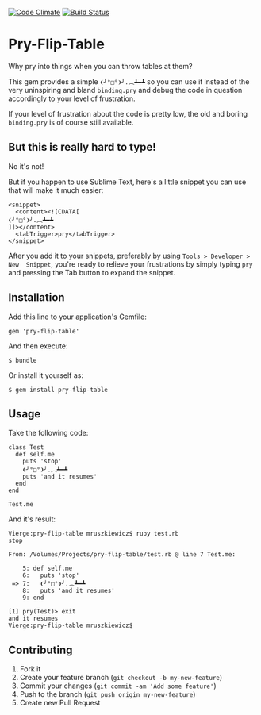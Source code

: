 [![Code Climate](https://codeclimate.com/github/marcinruszkiewicz/pry-flip-table/badges/gpa.svg)](https://codeclimate.com/github/marcinruszkiewicz/pry-flip-table)
[![Build Status](https://travis-ci.org/marcinruszkiewicz/pry-flip-table.svg?branch=master)](https://travis-ci.org/marcinruszkiewicz/pry-flip-table)

# Pry-Flip-Table

Why pry into things when you can throw tables at them? 

This gem provides a simple `❨╯°□°❩╯.︵┻━┻` so you can use it instead 
of the very uninspiring and bland `binding.pry` and debug the code 
in question accordingly to your level of frustration.

If your level of frustration about the code is pretty low, the old and boring
`binding.pry` is of course still available.

## But this is really hard to type!

No it's not!

But if you happen to use Sublime Text, here's a little snippet you can use 
that will make it much easier:

```
<snippet>
  <content><![CDATA[
❨╯°□°❩╯.︵┻━┻
]]></content>
  <tabTrigger>pry</tabTrigger>
</snippet>
```

After you add it to your snippets, preferably by using `Tools > Developer > New 
Snippet`, you're ready to relieve your frustrations by simply typing `pry` and 
pressing the Tab button to expand the snippet.

## Installation

Add this line to your application's Gemfile:

    gem 'pry-flip-table'

And then execute:

    $ bundle

Or install it yourself as:

    $ gem install pry-flip-table

## Usage

Take the following code:

```
class Test
  def self.me
    puts 'stop'
    ❨╯°□°❩╯.︵┻━┻
    puts 'and it resumes'
  end
end

Test.me
```

And it's result:

```
Vierge:pry-flip-table mruszkiewicz$ ruby test.rb 
stop

From: /Volumes/Projects/pry-flip-table/test.rb @ line 7 Test.me:

    5: def self.me
    6:   puts 'stop'
 => 7:   ❨╯°□°❩╯.︵┻━┻
    8:   puts 'and it resumes'
    9: end

[1] pry(Test)> exit
and it resumes
Vierge:pry-flip-table mruszkiewicz$
```

## Contributing

1. Fork it
2. Create your feature branch (`git checkout -b my-new-feature`)
3. Commit your changes (`git commit -am 'Add some feature'`)
4. Push to the branch (`git push origin my-new-feature`)
5. Create new Pull Request